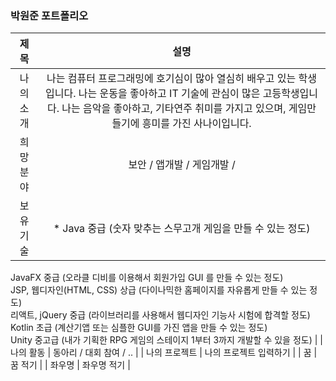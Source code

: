 ### 박원준 포트폴리오  

|제목|설명|
|:---:|:---------------------------------------:|
| 나의 소개 | 나는 컴퓨터 프로그래밍에 호기심이 많아 열심히 배우고 있는 학생입니다. 나는 운동을 좋아하고 IT 기술에 관심이 많은 고등학생입니다. 나는 음악을 좋아하고, 기타연주 취미를 가지고 있으며, 게임만들기에 흥미를 가진 사나이입니다.    |
| 희망 분야 | 보안 / 앱개발 / 게임개발 /  |
| 보유 기술 | * Java 중급 (숫자 맞추는 스무고개 게임을 만들 수 있는 정도)   
   JavaFX 중급 (오라클 디비를 이용해서 회원가입 GUI 를 만들 수 있는 정도)   
   JSP, 웹디자인(HTML, CSS) 상급 (다이나믹한 홈페이지를 자유롭게 만들 수 있는 정도)   
   리액트, jQuery 중급 (라이브러리를 사용해서 웹디자인 기능사 시험에 합격할 정도)   
   Kotlin 초급 (계산기앱 또는 심플한 GUI를 가진 앱을 만들 수 있는 정도)   
   Unity 중고급 (내가 기획한 RPG 게임의 스테이지 1부터 3까지 개발할 수 있을 정도)
|
| 나의 활동 | 동아리 / 대회 참여 / .. |
| 나의 프로젝트 | 나의 프로젝트 입력하기 |
| 꿈 | 꿈 적기 | 
| 좌우명 | 좌우명 적기 |
